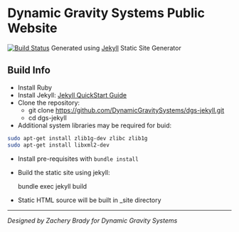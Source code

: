 # Dynamic Gravity Systems Public Website #

[![Build Status](https://travis-ci.org/DynamicGravitySystems/dgs-static-web.svg?branch=master)](https://travis-ci.org/DynamicGravitySystems/dgs-static-web)
Generated using [Jekyll][jekyll] Static Site Generator

## Build Info ##

- Install Ruby
- Install Jekyll: [Jekyll QuickStart Guide][jekyllqs]
- Clone the repository:
  - git clone https://github.com/DynamicGravitySystems/dgs-jekyll.git
  - cd dgs-jekyll
- Additional system libraries may be required for buid: 
```bash
sudo apt-get install zlib1g-dev zlibc zlib1g
sudo apt-get install libxml2-dev
```
- Install pre-requisites with ```bundle install```
- Build the static site using jekyll:

    bundle exec jekyll build

- Static HTML source will be built in _site directory

---
*Designed by Zachery Brady for Dynamic Gravity Systems*

[jekyll]: https://jekyllrb.com/
[jekyllqs]: http://jekyllrb.com/docs/quickstart/
